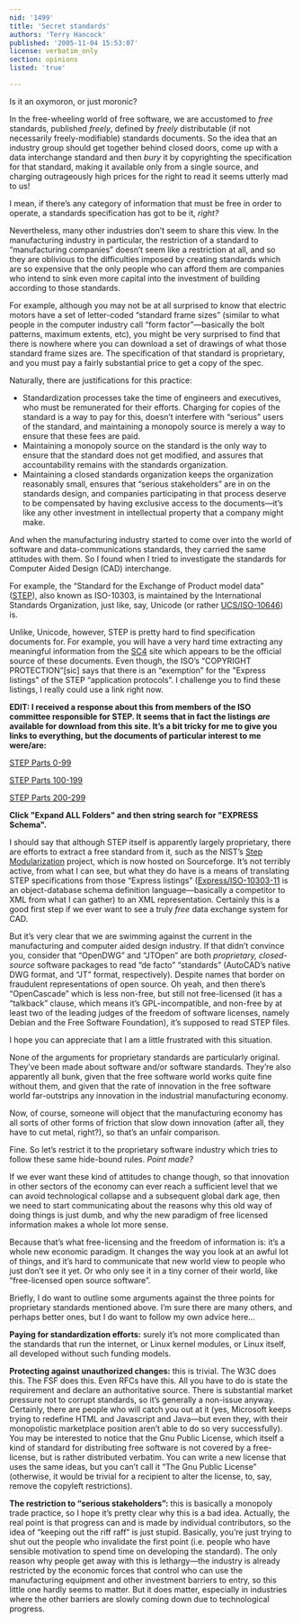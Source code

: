 ```yaml
---
nid: '1499'
title: 'Secret standards'
authors: 'Terry Hancock'
published: '2005-11-04 15:53:07'
license: verbatim_only
section: opinions
listed: 'true'

---
```

Is it an oxymoron, or just moronic?

In the free-wheeling world of free software, we are accustomed to _free_ standards, published _freely_, defined by _freely_ distributable (if not necessarily freely-modifiable) standards documents. So the idea that an industry group should get together behind closed doors, come up with a data interchange standard and then _bury_ it by copyrighting the specification for that standard, making it available only from a single source, and charging outrageously high prices for the right to read it seems utterly mad to us!

I mean, if there’s any category of information that must be free in order to operate, a standards specification has got to be it, _right?_

Nevertheless, many other industries don’t seem to share this view. In the manufacturing industry in particular, the restriction of a standard to “manufacturing companies” doesn’t seem like a restriction at all, and so they are oblivious to the difficulties imposed by creating standards which are so expensive that the only people who can afford them are companies who intend to sink even more capital into the investment of building according to those standards.

For example, although you may not be at all surprised to know that electric motors have a set of letter-coded “standard frame sizes” (similar to what people in the computer industry call “form factor”—basically the bolt patterns, maximum extents, etc), you might be very surprised to find that there is nowhere where you can download a set of drawings of what those standard frame sizes are. The specification of that standard is proprietary, and you must pay a fairly substantial price to get a copy of the spec.

Naturally, there are justifications for this practice:


* Standardization processes take the time of engineers and executives, who must be remunerated for their efforts. Charging for copies of the standard is a way to pay for this, doesn’t interfere with “serious” users of the standard, and maintaining a monopoly source is merely a way to ensure that these fees are paid.
* Maintaining a monopoly source on the standard is the only way to ensure that the standard does not get modified, and assures that accountability remains with the standards organization.
* Maintaining a closed standards organization keeps the organization reasonably small, ensures that “serious stakeholders” are in on the standards design, and companies participating in that process deserve to be compensated by having exclusive access to the documents—it’s like any other investment in intellectual property that a company might make.

And when the manufacturing industry started to come over into the world of software and data-communications standards, they carried the same attitudes with them. So I found when I tried to investigate the standards for Computer Aided Design (CAD) interchange.

For example, the “Standard for the Exchange of Product model data” ([STEP](http://en.wikipedia.org/wiki/ISO_10303)), also known as ISO-10303, is maintained by the International Standards Organization, just like, say, Unicode (or rather [UCS/ISO-10646](http://en.wikipedia.org/wiki/Universal_Character_Set)) is.

Unlike, Unicode, however, STEP is pretty hard to find specification documents for. For example, you will have a very hard time extracting any meaningful information from the [SC4](http://www.tc184-sc4.org/) site which appears to be the official source of these documents. Even though, the ISO’s “COPYRIGHT PROTECTION”[sic] says that there is an “exemption” for the "Express listings" of the STEP “application protocols”. I challenge you to find these listings, I really could use a link right now.

**EDIT: I received a response about this from members of the ISO committee responsible for STEP. It seems that in fact the listings _are_ available for download from this site. It’s a bit tricky for me to give you links to everything, but the documents of particular interest to me were/are:**

[STEP   Parts   0-99](http://www.tc184-sc4.org/SC4_Open/SC4_Work_Products_Documents/STEP_(10303)/1-99/documentation.cfm)

[STEP Parts 100-199](http://www.tc184-sc4.org/SC4_Open/SC4_Work_Products_Documents/STEP_(10303)/100-199/documentation.cfm)

[STEP Parts 200-299](http://www.tc184-sc4.org/SC4_Open/SC4_Work_Products_Documents/STEP_(10303)/200-299/documentation.cfm)

**Click "Expand ALL Folders" and then string search for "EXPRESS Schema".**

I should say that although STEP itself is apparently largely proprietary, there are efforts to extract a free standard from it, such as the NIST’s [Step Modularization](http://stepmod.sourceforge.net/) project, which is now hosted on Sourceforge. It’s not terribly active, from what I can see, but what they do have is a means of translating STEP specifications from those “Express listings” ([Express/ISO-10303-11](http://en.wikipedia.org/wiki/ISO_10303-11) is an object-database schema definition language—basically a competitor to XML from what I can gather) to an XML representation.  Certainly this is a good first step if we ever want to see a truly _free_ data exchange system for CAD.

But it’s very clear that we are swimming against the current in the manufacturing and computer aided design industry. If that didn’t convince you, consider that “OpenDWG” and “JTOpen” are both _proprietary, closed-source_ software packages to read “de facto” “standards” (AutoCAD’s native DWG format, and “JT” format, respectively). Despite names that border on fraudulent representations of open source. Oh yeah, and then there’s “OpenCascade” which is less non-free, but still not free-licensed (it has a “talkback” clause, which means it’s GPL-incompatible, and non-free by at least two of the leading judges of the freedom of software licenses, namely Debian and the Free Software Foundation), it’s supposed to read STEP files.

I hope you can appreciate that I am a little frustrated with this situation.

None of the arguments for proprietary standards are particularly original. They’ve been made about software and/or software standards. They’re also apparently all bunk, given that the free software world works quite fine without them, and given that the rate of innovation in the free software world far-outstrips any innovation in the industrial manufacturing economy.

Now, of course, someone will object that the manufacturing economy has all sorts of other forms of friction that slow down innovation (after all, they have to cut metal, right?), so that’s an unfair comparison.

Fine. So let’s restrict it to the proprietary software industry which tries to follow these same hide-bound rules. _Point made?_

If we ever want these kind of attitudes to change though, so that innovation in other sectors of the economy can ever reach a sufficient level that we can avoid technological collapse and a subsequent global dark age, then we need to start communicating about the reasons why this old way of doing things is just dumb, and why the new paradigm of free licensed information makes a whole lot more sense.

Because that’s what free-licensing and the freedom of information is: it’s a whole new economic paradigm. It changes the way you look at an awful lot of things, and it’s hard to communicate that new world view to people who just don’t see it yet. Or who only see it in a tiny corner of their world, like “free-licensed open source software”.

Briefly, I do want to outline some arguments against the three points for proprietary standards mentioned above. I’m sure there are many others, and perhaps better ones, but I do want to follow my own advice here...

**Paying for standardization efforts:** surely it’s not more complicated than the standards that run the internet, or Linux kernel modules, or Linux itself, all developed without such funding models.

**Protecting against unauthorized changes:** this is trivial. The W3C does this. The FSF does this. Even RFCs have this. All you have to do is state the requirement and declare an authoritative source. There is substantial market pressure not to corrupt standards, so it’s generally a non-issue anyway. Certainly, there are people who will catch you out at it (yes, Microsoft keeps trying to redefine HTML and Javascript and Java—but even they, with their monopolistic marketplace position aren’t able to do so very successfully). You may be interested to notice that the Gnu Public License, which itself a kind of standard for distributing free software is not covered by a free-license, but is rather distributed verbatim. You can write a new license that uses the same ideas, but you can’t call it “The Gnu Public License” (otherwise, it would be trivial for a recipient to alter the license, to, say, remove the copyleft restrictions).

**The restriction to “serious stakeholders”:** this is basically a monopoly trade practice, so I hope it’s pretty clear why this is a bad idea. Actually, the real point is that progress can and is made by individual contributors, so the idea of “keeping out the riff raff” is just stupid. Basically, you’re just trying to shut out the people who invalidate the first point (i.e. people who have sensible motivation to spend time on developing the standard). The only reason why people get away with this is lethargy—the industry is already restricted by the economic forces that control who can use the manufacturing equipment and other investment barriers to entry, so this little one hardly seems to matter.  But it does matter, especially in industries where the other barriers are slowly coming down due to technological progress.


